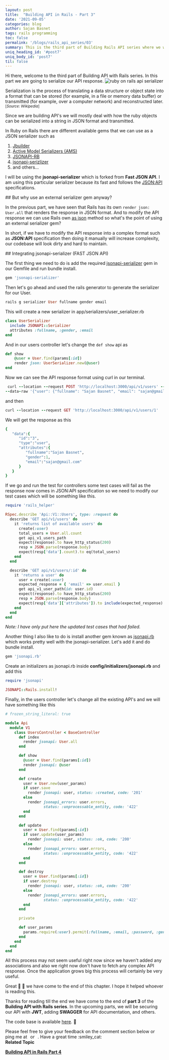 ```yaml
---
layout: post
title:  "Building API in Rails - Part 3"
date: '2021-09-05'
categories: blog
author: Sajan Basnet
tags: rails programming
toc: false
permalink: '/blogs/rails_api_series/03'
summary: This is the third part of Building Rails API series where we will <strong class="text-info">serialize the API resources</strong>.
uniq_heading_id: '#post7'
uniq_body_id: 'post7'
til: false
---
```


<div class="row article-container mb-4">
<div class="col-lg-9 col-md-9 mx-auto pt-3">
Hi there, welcome to the third part of Building API with Rails series. In this part we are going to serialize our API response. 
<img class= "img-fluid img-thumbnail img-space" src="{{site.baseurl}}/assets/img/post7/serialize.png" alt="ruby on rails api serializer"> 

Serialization is the process of translating a data structure or object state into a format that can be stored (for example, in a file or memory data buffer) or transmitted (for example, over a computer network) and reconstructed later. <small>[*Source: Wikipedia*]</small>
</div>
</div>

<div class="row article-container mb-4">
<div class="col-lg-9 col-md-9 mx-auto pt-3">
Since we are building API's we will mostly deal with how the ruby objects can be serialized into a string in JSON format and transmitted.



In Ruby on Rails there are different available gems that we can use as a JSON serializer such as
1. <a href="https://github.com/rails/jbuilder" rel="noreferrer" target="_blank">Jbuilder</a>
2. <a href="https://github.com/rails-api/active_model_serializers" rel="noreferrer" target="_blank">Active Model Serializers (AMS)</a>
3. <a href="http://jsonapi-rb.org/" rel="noreferrer" target="_blank">JSONAPI-RB</a>
4. <a href="https://github.com/jsonapi-serializer/jsonapi-serializer" rel="noreferrer" target="_blank">jsonapi-serizlizer</a>
4. and others...

I will be using the **jsonapi-serializer** which is forked from **Fast JSON API**. I am using this particular serializer because its fast and follows the <a href="https://jsonapi.org" rel="noreferrer" target="_blank">JSON:API</a> specifications.
</div>
</div>

<div class="row article-container mb-4">
<div class="col-lg-9 col-md-9 mx-auto pt-3">
## But why use an external serializer gem anyway?

In the previous part, we have seen that Rails has its own `render json: User.all` that renders the response in JSON format. And to modify the API response we can use Rails own [as json](https://apidock.com/rails/ActiveModel/Serializers/JSON/as_json) method so what's the point of using an external serializer gem?
 
In short, if we have to modify the API response into a complex format such as **JSON:API** specification then doing it manually will increase complexity, our codebase will look dirty and hard to maintain.
</div>
</div>

<div class="row article-container mb-4">
<div class="col-lg-9 col-md-9 mx-auto pt-3">
## Integrating jsonapi-serializer (FAST JSON API) 

The first thing we need to do is add the required <a href="https://github.com/jsonapi-serializer/jsonapi-serializer" rel="noreferrer" target="_blank">jsonapi-serializer</a> gem in our Gemfile and run bundle install.

```ruby
gem 'jsonapi-serializer'
```

Then let's go ahead and used the rails generator to generate the serializer for our User.

```ruby
rails g serializer User fullname gender email
```

This will create a new serializer in app/serializers/user_serializer.rb

```ruby
class UserSerializer
  include JSONAPI::Serializer
  attributes :fullname, :gender, :email
end
```

And in our users controller let's change the `def show` api as

```ruby
def show
    @user = User.find(params[:id])
    render json: UserSerializer.new(@user)
end
```

Now we can see the API response format using curl in our terminal. 

```ruby
 curl --location --request POST 'http://localhost:3000/api/v1/users' --header "Content-Type: application/json" \
--data-raw '{"user": {"fullname": "Sajan Basnet", "email": "sajan@gmail.com", "password": "something", "gender": "1"}}'
```

and then 

```ruby
curl --location --request GET 'http://localhost:3000/api/v1/users/1'
```

We will get the response as this

```ruby
{
   "data":{
      "id":"3",
      "type":"user",
      "attributes":{
         "fullname":"Sajan Basnet",
         "gender":1,
         "email":"sajan@gmail.com"
      }
   }
}
```

If we go and run the test for controllers some test cases will fail as the response now comes in JSON:API specification so we need to modify our test cases which will be something like this.

```ruby
require 'rails_helper'

RSpec.describe 'Api::V1::Users', type: :request do
  describe 'GET api/v1/users' do
    it 'returns list of available users' do
      create(:user)
      total_users = User.all.count
      get api_v1_users_path
      expect(response).to have_http_status(200)
      resp = JSON.parse(response.body)
      expect(resp['data'].count).to eq(total_users)
    end
  end

  describe 'GET api/v1/users/:id' do
    it 'returns a user' do
      user = create(:user)
      expected_response = { 'email' => user.email }
      get api_v1_user_path(id: user.id)
      expect(response).to have_http_status(200)
      resp = JSON.parse(response.body)
      expect(resp['data']['attributes']).to include(expected_response)
    end
  end
end

```

*Note: I have only put here the updated test cases that had failed.*
</div>
</div>

<div class="row article-container mb-4">
<div class="col-lg-9 col-md-9 mx-auto pt-3">
Another thing I also like to do is install another gem known as <a href="https://github.com/stas/jsonapi.rb" rel="noreferrer" target="_blank">jsonapi.rb</a> which works pretty well with the jsonapi-serializer. Let's add it and do bundle install.

```ruby
gem 'jsonapi.rb'
```

Create an initializers as jsonapi.rb inside **config/initializers/jsonapi.rb** and add this

```ruby
require 'jsonapi'

JSONAPI::Rails.install!
```
Finally, in the users controller let's change all the existing API's and we will have something like this

```ruby
# frozen_string_literal: true

module Api
  module V1
    class UsersController < BaseController
      def index
        render jsonapi: User.all
      end

      def show
        @user = User.find(params[:id])
        render jsonapi: @user
      end

      def create
        user = User.new(user_params)
        if user.save
          render jsonapi: user, status: :created, code: '201'
        else
          render jsonapi_errors: user.errors, 
                 status: :unprocessable_entity, code: '422'
        end
      end

      def update
        user = User.find(params[:id])
        if user.update(user_params)
          render jsonapi: user, status: :ok, code: '200'
        else
          render jsonapi_errors: user.errors, 
                 status: :unprocessable_entity, code: '422'
        end
      end

      def destroy
        user = User.find(params[:id])
        if user.destroy
          render jsonapi: user, status: :ok, code: '200'
        else
          render jsonapi_errors: user.errors, 
                 status: :unprocessable_entity, code: '422'
        end
      end

      private

      def user_params
        params.require(:user).permit(:fullname, :email, :password, :gender)
      end
    end
  end
end

```
All this process may not seem useful right now since we haven't added any associations and also we right now don't have to fetch any complex API response. Once the application grows big this process will certainly be very useful.

Great :tada: :tada: we have come to the end of this chapter. I hope it helped whoever is reading this. 
</div>
</div>

<div class="row article-container mb-4">
<div class="col-lg-9 col-md-9 mx-auto pt-3">

Thanks for reading till the end we have come to the end of **part 3** of the **Building API with Rails series**. In the upcoming parts, we will be securing our API with **JWT**, adding **SWAGGER** for API documentation, and others.

The code base is available [here](https://github.com/sajanbasnet75/rails_api_series). :beers:

</div>
</div>

<div class="row article-container">
<div class="col-lg-9 col-md-9 mx-auto pt-3">
Please feel free to give your feedback on the comment section below or ping me at <a aria-label="Send email" href="mailto:sajanbasnet75@gmail.com"><i class="icon fa fa-envelope" style="font-size:32px; margin: 0px 3px;"></i></a> or  <a aria-label="My LinkedIn" rel="noreferrer" target="_blank" href="https://www.linkedin.com/in/sajan-basnet-b4b1b0148/"><i class="icon fa fa-linkedin-square" style="font-size:32px; margin: 0px 3px;" aria-hidden="true"></i></a>. Have a great time :smiley_cat:

<div>
<strong>Related Topic</strong>

  <a href="https://developerblogs.github.io/blogs/rails_api_series/04" rel="noreferrer" target="_blank">**Building API in Rails Part 4** </a> 
</div>
</div>
</div>